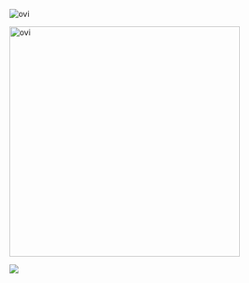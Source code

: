 

<img src="https://github-readme-stats.vercel.app/api/top-langs?username=sakura31141117&show_icons=true&locale=en&layout=compact&theme=chartreuse-dark" alt="ovi" /></p>

<img src="https://github-readme-stats.vercel.app/api?username=sakura31141117&show_icons=true&locale=en&theme=chartreuse-dark" alt="ovi" width="410" /></p>


<img src="https://github-profile-trophy.vercel.app/?username=sakura31141117&theme=juicyfresh&no-bg=true" />

